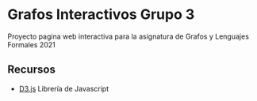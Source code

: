 # Grafos Interactivos Grupo 3
Proyecto pagina web interactiva para la asignatura de Grafos y Lenguajes Formales 2021

## Recursos
* [D3.js](https://github.com/d3/d3) Librería de Javascript
